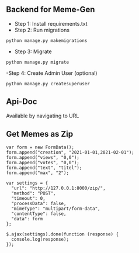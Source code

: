 ## Backend for Meme-Gen

- Step 1: Install requirements.txt
- Step 2: Run migrations
````
python manage.py makemigrations
````
- Step 3: Migrate
````
python manage.py migrate
````
-Step 4: Create Admin User (optional)
````
python manage.py createsuperuser
````

## Api-Doc
Available by navigating to URL

## Get Memes as Zip

```
var form = new FormData();
form.append("creation", "2021-01-01,2021-02-01");
form.append("views", "0,0");
form.append("votes", "0,0");
form.append("text", "titel");
form.append("max", "2");

var settings = {
  "url": "http://127.0.0.1:8000/zip/",
  "method": "POST",
  "timeout": 0,
  "processData": false,
  "mimeType": "multipart/form-data",
  "contentType": false,
  "data": form
};

$.ajax(settings).done(function (response) {
  console.log(response);
});
```